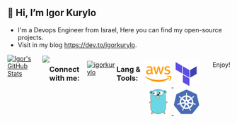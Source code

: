 ## 👋 Hi, I’m  Igor Kurylo
- I'm a Devops Engineer from Israel, Here you can find my open-source projects.</br>
- Visit in my blog https://dev.to/igorkurylo.

<!---
IgorKurylo/IgorKurylo is a ✨ special ✨ repository because its `README.md` (this file) appears on your GitHub profile.
You can click the Preview link to take a look at your changes.
--->
<div style="display:flex;">
<div style="display:flex; flex-direction:row;">
  <a href="https://github.com/MartinHeinz/MartinHeinz" >
  <img align="center" src="https://github-readme-stats.vercel.app/api?username=IgorKurylo&show_icons=true&line_height=20&count_private=true&theme=dark" alt="Igor's GitHub Stats" />
</a>
<a href="https://github.com/MartinHeinz/MartinHeinz">
  <img align="center" src="https://github-readme-stats.vercel.app/api/top-langs/?username=IgorKurylo&hide=java,html,tex&title_color=ffffff&text_color=c9cacc&icon_color=2bbc8a&bg_color=1d1f21&langs_count=5&layout=compact&line_height=50" />
</a>
</div>

<h3 align="left">Connect with me:</h3>  
<p align="left">  
<a href="www.linkedin.com/in/igor-kurylo" target="blank"><img align="center" src="https://raw.githubusercontent.com/rahuldkjain/github-profile-readme-generator/master/src/images/icons/Social/linked-in-alt.svg" alt="igorkurylo" height="30" width="40" /></a>  
</p>  
  
<h3 align="left">Lang & Tools:</h3>  
<p align="left">
  <a href="https://aws.amazon.com/" target="_blank"> <img src="https://raw.githubusercontent.com/devicons/devicon/master/icons/amazonwebservices/amazonwebservices-plain-wordmark.svg" alt="aws" width="60" height="60"/> </a>
  <a href="https://terraform.io/" target="_blank"> <img src="https://github.com/devicons/devicon/blob/master/icons/terraform/terraform-original.svg" alt="terraform" width="60" height="60"/> </a>
  <a href="https://go.dev/" target="_blank"> <img src="https://raw.githubusercontent.com/devicons/devicon/master/icons/go/go-original.svg" alt="golang" width="60" height="60"/> </a>
  <a href="https://kubernetes.io/" target="_blank"> <img src="https://raw.githubusercontent.com/devicons/devicon/master/icons/kubernetes/kubernetes-plain.svg" alt="k8s" width="60" height="60"/> </a>

</p>

Enjoy!
